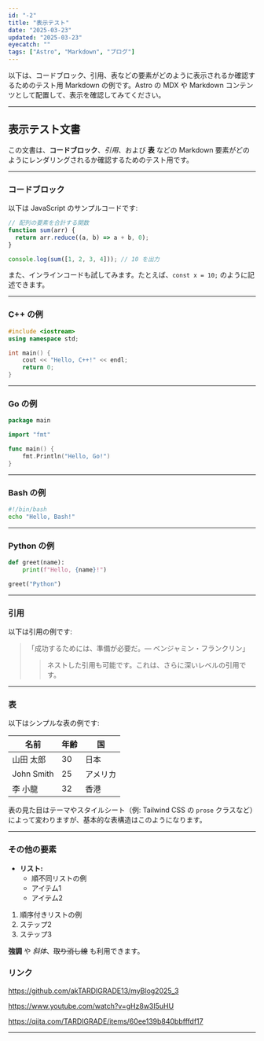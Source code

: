 ```yaml
---
id: "-2"
title: "表示テスト"
date: "2025-03-23"
updated: "2025-03-23"
eyecatch: ""
tags: ["Astro", "Markdown", "ブログ"]
---
```


以下は、コードブロック、引用、表などの要素がどのように表示されるか確認するためのテスト用 Markdown の例です。Astro の MDX や Markdown コンテンツとして配置して、表示を確認してみてください。

---

## 表示テスト文書

この文書は、**コードブロック**、*引用*、および **表** などの Markdown 要素がどのようにレンダリングされるか確認するためのテスト用です。

---

### コードブロック

以下は JavaScript のサンプルコードです:

```js
// 配列の要素を合計する関数
function sum(arr) {
  return arr.reduce((a, b) => a + b, 0);
}

console.log(sum([1, 2, 3, 4])); // 10 を出力
```

また、インラインコードも試してみます。たとえば、`const x = 10;` のように記述できます。

---

### C++ の例

```cpp
#include <iostream>
using namespace std;

int main() {
    cout << "Hello, C++!" << endl;
    return 0;
}
```

---

### Go の例

```go
package main

import "fmt"

func main() {
    fmt.Println("Hello, Go!")
}
```

---

### Bash の例

```bash
#!/bin/bash
echo "Hello, Bash!"
```

---

### Python の例

```python
def greet(name):
    print(f"Hello, {name}!")

greet("Python")
```

---

### 引用

以下は引用の例です:

> 「成功するためには、準備が必要だ。― ベンジャミン・フランクリン」
>
> > ネストした引用も可能です。これは、さらに深いレベルの引用です。

---

### 表

以下はシンプルな表の例です:

| 名前       | 年齢 | 国      |
| ---------- | ---- | ------- |
| 山田 太郎  | 30   | 日本    |
| John Smith | 25   | アメリカ |
| 李 小龍    | 32   | 香港    |

表の見た目はテーマやスタイルシート（例: Tailwind CSS の `prose` クラスなど）によって変わりますが、基本的な表構造はこのようになります。

---

### その他の要素

- **リスト:**  
  - 順不同リストの例
  - アイテム1
  - アイテム2

1. 順序付きリストの例
2. ステップ2
3. ステップ3

**強調** や *斜体*、~~取り消し線~~ も利用できます。

### リンク

https://github.com/akTARDIGRADE13/myBlog2025_3

https://www.youtube.com/watch?v=gHz8w3I5uHU

https://qiita.com/TARDIGRADE/items/60ee139b840bbfffdf17

---
